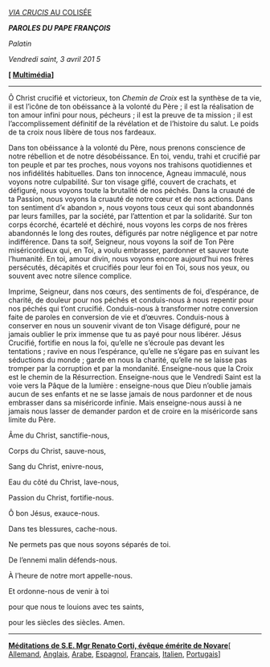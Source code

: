 [*VIA CRUCIS* AU COLISÉE](http://www.vatican.va/news_services/liturgy/libretti/2015/20150403-libretto-viacrucis.pdf)

***PAROLES DU PAPE FRANÇOIS***

*Palatin*

*Vendredi saint, 3 avril 201* *5*

**[ [Multimédia](http://w2.vatican.va/content/francesco/fr/events/event.dir.html/content/vaticanevents/fr/2015/4/3/viacrucis.html)]**

* * *

Ô Christ crucifié et victorieux, ton *Chemin de Croix* est la synthèse de ta vie, il est l’icône de ton obéissance à la volonté du Père ; il est la réalisation de ton amour infini pour nous, pécheurs ; il est la preuve de ta mission ; il est l’accomplissement définitif de la révélation et de l’histoire du salut. Le poids de ta croix nous libère de tous nos fardeaux.

Dans ton obéissance à la volonté du Père, nous prenons conscience de notre rébellion et de notre désobéissance. En toi, vendu, trahi et crucifié par ton peuple et par tes proches, nous voyons nos trahisons quotidiennes et nos infidélités habituelles. Dans ton innocence, Agneau immaculé, nous voyons notre culpabilité. Sur ton visage giflé, couvert de crachats, et défiguré, nous voyons toute la brutalité de nos péchés. Dans la cruauté de ta Passion, nous voyons la cruauté de notre cœur et de nos actions. Dans ton sentiment d’« abandon », nous voyons tous ceux qui sont abandonnés par leurs familles, par la société, par l’attention et par la solidarité. Sur ton corps écorché, écartelé et déchiré, nous voyons les corps de nos frères abandonnés le long des routes, défigurés par notre négligence et par notre indifférence. Dans ta soif, Seigneur, nous voyons la soif de Ton Père miséricordieux qui, en Toi, a voulu embrasser, pardonner et sauver toute l’humanité. En toi, amour divin, nous voyons encore aujourd’hui nos frères persécutés, décapités et crucifiés pour leur foi en Toi, sous nos yeux, ou souvent avec notre silence complice.

Imprime, Seigneur, dans nos cœurs, des sentiments de foi, d’espérance, de charité, de douleur pour nos péchés et conduis-nous à nous repentir pour nos péchés qui t’ont crucifié. Conduis-nous à transformer notre conversion faite de paroles en conversion de vie et d’œuvres. Conduis-nous à conserver en nous un souvenir vivant de ton Visage défiguré, pour ne jamais oublier le prix immense que tu as payé pour nous libérer. Jésus Crucifié, fortifie en nous la foi, qu’elle ne s’écroule pas devant les tentations ; ravive en nous l’espérance, qu’elle ne s’égare pas en suivant les séductions du monde ; garde en nous la charité, qu’elle ne se laisse pas tromper par la corruption et par la mondanité. Enseigne-nous que la Croix est le chemin de la Résurrection. Enseigne-nous que le Vendredi Saint est la voie vers la Pâque de la lumière : enseigne-nous que Dieu n’oublie jamais aucun de ses enfants et ne se lasse jamais de nous pardonner et de nous embrasser dans sa miséricorde infinie. Mais enseigne-nous aussi à ne jamais nous lasser de demander pardon et de croire en la miséricorde sans limite du Père.

Âme du Christ, sanctifie-nous,

Corps du Christ, sauve-nous,

Sang du Christ, enivre-nous,

Eau du côté du Christ, lave-nous,

Passion du Christ, fortifie-nous.

Ô bon Jésus, exauce-nous.

Dans tes blessures, cache-nous.

Ne permets pas que nous soyons séparés de toi.

De l’ennemi malin défends-nous.

À l’heure de notre mort appelle-nous.

Et ordonne-nous de venir à toi

pour que nous te louions avec tes saints,

pour les siècles des siècles. Amen.

* * *

**[Méditations de S.E. Mgr Renato Corti, évêque émérite de Novare](http://w2.vatican.va/content/liturgy/it/2015/documents/ns_lit_doc_20150403_via-crucis-meditazioni_fr.html)**[ [Allemand](http://www.vatican.va/news_services/liturgy/2015/documents/ns_lit_doc_20150403_via-crucis-meditazioni_ge.html), [Anglais](http://www.vatican.va/news_services/liturgy/2015/documents/ns_lit_doc_20150403_via-crucis-meditazioni_en.html), [Arabe](http://www.vatican.va/news_services/liturgy/2015/documents/ns_lit_doc_20150403_via-crucis-meditazioni_ar.html), [Espagnol](http://www.vatican.va/news_services/liturgy/2015/documents/ns_lit_doc_20150403_via-crucis-meditazioni_sp.html), [Français](http://www.vatican.va/news_services/liturgy/2015/documents/ns_lit_doc_20150403_via-crucis-meditazioni_fr.html), [Italien](http://www.vatican.va/news_services/liturgy/2015/documents/ns_lit_doc_20150403_via-crucis-meditazioni_it.html), [Portugais](http://www.vatican.va/news_services/liturgy/2015/documents/ns_lit_doc_20150403_via-crucis-meditazioni_po.html)]